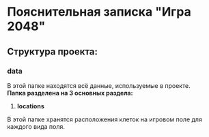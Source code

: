 # Пояснительная записка "Игра 2048"
## Структура проекта:
### data
В этой папке находятся всё данные, используемые в проекте.  
__Папка разделена на 3 основных раздела:__  
  1. __locations__
     
  В этой папке хранятся расположения клеток на игровом поле для каждого вида поля.
  




